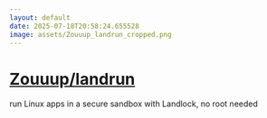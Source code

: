 ```yaml
---
layout: default
date: 2025-07-18T20:58:24.655528
image: assets/Zouuup_landrun_cropped.png
---
```


# [Zouuup/landrun](https://github.com/Zouuup/landrun)

run Linux apps in a secure sandbox with Landlock, no root needed
